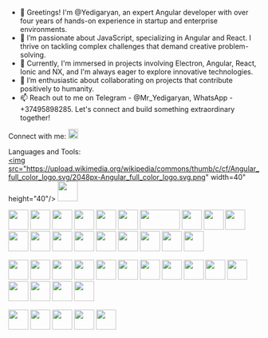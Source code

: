 - 👋 Greetings! I'm @Yedigaryan, an expert Angular developer with over four years of hands-on experience in startup and enterprise environments.
- 👀 I’m passionate about JavaScript, specializing in Angular and React. I thrive on tackling complex challenges that demand creative problem-solving.
- 🌱 Currently, I'm immersed in projects involving Electron, Angular, React, Ionic and NX, and I'm always eager to explore innovative technologies.
- 💞️ I’m enthusiastic about collaborating on projects that contribute positively to humanity.
- 📫 Reach out to me on Telegram - @Mr_Yedigaryan, WhatsApp - +37495898285. Let's connect and build something extraordinary together!


Connect with me:
<a href="https://www.linkedin.com/in/davit-yedigaryan-web3-solidity-angular-javascript-developer/"><img src="https://content.linkedin.com/content/dam/me/brand/en-us/brand-home/logos/In-Blue-Logo.png.original.png" width="20" height="20"/></a>


Languages and Tools: <br/>
<a href="https://angular.io/"><img src="https://upload.wikimedia.org/wikipedia/commons/thumb/c/cf/Angular_full_color_logo.svg/2048px-Angular_full_color_logo.svg.png" width=40" height="40"/></a>
<a href="https://angular.io/"><img src="https://angular.io/assets/images/logos/angularjs/AngularJS-Shield.svg" width="40" height="40"/></a>

<a href="https://rxjs.dev/"><img src="https://seeklogo.com/images/R/rxjs-logo-DD3DF87EEF-seeklogo.com.png" width="40" height="40"/></a>
<a href="https://nestjs.com/"><img src="https://nestjs.com/logo-small.ede75a6b.svg" width="40" height="40"/></a>
<a href="https://ngrx.io/"><img src="https://ngrx.io/assets/images/badge.svg" width="40" height="40"/></a>
<a href="https://www.electronjs.org/"><img src="https://www.electronjs.org/assets/img/logo.svg" width="40" height="40"/></a>
<a href="https://nextjs.org/"><img src="https://d2nir1j4sou8ez.cloudfront.net/wp-content/uploads/2021/12/nextjs-boilerplate-logo.png" width="40" height="40"/></a>
<a href="https://firebase.google.com/"><img src="https://www.gstatic.com/devrel-devsite/prod/vf713985d8e62ba7506345995097e4b76a060f9dc558a369e9b889efae740fb5f/firebase/images/lockup.svg" width="40" height="40"/></a>
<a href="https://angularjs.org/"><img src="https://angularjs.org/img/angularjs-for-header-only.svg" width="80" height="40"/></a>
<a href="https://expressjs.com/"><img src="https://upload.wikimedia.org/wikipedia/commons/thumb/d/d9/Node.js_logo.svg/2560px-Node.js_logo.svg.png" width="40" height="40"/></a>
<a href="https://sass-lang.com/"><img src="https://sass-lang.com/assets/img/logos/logo.svg" width="40" height="40"/></a>
<a href="https://redux.js.org/"><img src="https://redux.js.org/img/redux.svg" width="40" height="40"/></a>
<a href="https://getbootstrap.com/"><img src="https://getbootstrap.com/docs/5.3/assets/brand/bootstrap-logo-shadow.png" width="40" height="40"/></a>
<a href="https://www.figma.com/"><img src="https://encrypted-tbn0.gstatic.com/images?q=tbn:ANd9GcRCHweVdJnbAlrZpfDf9iE1Th9VjUCqIjUpAG_ww7oMF6C8TsbT5S66nauebQ&s" width="40" height="40"/></a>
<a href="https://lesscss.org/"><img src="https://lesscss.org/public/img/less_logo.png" width="40" height="40"/></a>
<a href="https://jestjs.io/"><img src="https://miro.medium.com/v2/resize:fit:400/0*oNXnMpSxsxaKKMed.png" width="40" height="40"/></a>
<a href="https://mochajs.org/"><img src="https://upload.wikimedia.org/wikipedia/commons/thumb/9/90/Mocha_%28JavaScript_framework%29_%28logo%29.svg/2048px-Mocha_%28JavaScript_framework%29_%28logo%29.svg.png" width="40" height="40"/></a>
<a href="https://git-scm.com/"><img src="https://w7.pngwing.com/pngs/192/492/png-transparent-git-bash-hd-logo-thumbnail.png" width="40" height="40"/></a>
<a href="https://zeplin.io/"><img src="https://cdn.sanity.io/images/wd3e2pma/production/7b336dc26fd85ae98b414761d58238d225876a88-60x48.svg" width="40" height="40"/></a>
<a href="https://www.adobe.com/products/photoshop.html"><img src="https://upload.wikimedia.org/wikipedia/commons/thumb/a/af/Adobe_Photoshop_CC_icon.svg/2101px-Adobe_Photoshop_CC_icon.svg.png" width="40" height="40"/></a>
<a href="https://helpx.adobe.com/xd/get-started.html"><img src="https://upload.wikimedia.org/wikipedia/commons/thumb/c/c2/Adobe_XD_CC_icon.svg/1200px-Adobe_XD_CC_icon.svg.png" width="40" height="40"/></a>

<a href="https://aws.amazon.com/"><img src="https://w7.pngwing.com/pngs/862/624/png-transparent-aws-vector-brand-logos-icon.png" width="40" height="40"/></a>
<a href="https://cplusplus.com/"><img src="https://w7.pngwing.com/pngs/46/626/png-transparent-c-logo-the-c-programming-language-computer-icons-computer-programming-source-code-programming-miscellaneous-template-blue.png" width="40" height="40"/></a>
<a href="https://www.docker.com/"><img src="https://w7.pngwing.com/pngs/991/165/png-transparent-docker-hd-logo-thumbnail.png" width="40" height="40"/></a>
<a href="https://ionicframework.com/"><img src="https://w1.pngwing.com/pngs/647/600/png-transparent-javascript-logo-ionic-apache-cordova-software-framework-web-application-html5-angularjs-mobile-development-framework.png" width="40" height="40"/></a>
<a href="https://lenguajehtml.com/html/"><img src="https://w7.pngwing.com/pngs/201/90/png-transparent-logo-html-html5.png" width="40" height="40"/></a>
<a href="https://lenguajecss.com/css"><img src="https://cdn.pixabay.com/photo/2017/08/05/11/16/logo-2582747_1280.png" width="40" height="40"/></a>
<a href="https://m3.material.io/"><img src="https://w7.pngwing.com/pngs/761/513/png-transparent-material-ui-logo.png" width="40" height="40"/></a>
<a href="https://tailwindcss.com/"><img src="https://w7.pngwing.com/pngs/771/978/png-transparent-tailwind-css-css-framework-customizable-low-level-tailwind-logo-3d-icon.png" width="40" height="40"/></a>
<a href="https://www.java.com/en/"><img src="https://encrypted-tbn0.gstatic.com/images?q=tbn:ANd9GcRquh91BgtG0LKb2yWd3Ufnqq_BOQbc8iiFYw8i0NN1HA&s" width="40" height="40"/></a>
<a href="https://www.javascript.com/"><img src="https://upload.wikimedia.org/wikipedia/commons/thumb/6/6a/JavaScript-logo.png/768px-JavaScript-logo.png" width="40" height="40"/></a>
<a href="https://www.typescriptlang.org/"><img src="https://upload.wikimedia.org/wikipedia/commons/thumb/4/4c/Typescript_logo_2020.svg/2048px-Typescript_logo_2020.svg.png" width="40" height="40"/></a>
<a href="https://react.dev/"><img src="https://w7.pngwing.com/pngs/403/269/png-transparent-react-react-native-logos-brands-in-colors-icon-thumbnail.png" width="40" height="40"/></a>
<a href="https://graphql.org/"><img src="https://w7.pngwing.com/pngs/47/318/png-transparent-graphql-playground-macos-bigsur-icon-thumbnail.png" width="40" height="40"/></a>
<a href="https://www.mongodb.com/"><img src="https://w7.pngwing.com/pngs/956/695/png-transparent-mongodb-original-wordmark-logo-icon-thumbnail.png" width="40" height="40"/></a>
<a href="https://www.mysql.com/"><img src="https://p1.hiclipart.com/preview/64/828/885/mysql-logo-organization-database-database-management-system-theory-implementation-line-circle-png-clipart.jpg" width="40" height="40"/></a>

<a href="https://www.postman.com/"><img src="https://images.squarespace-cdn.com/content/v1/57c649658419c2380d1947be/1534825375055-OA4431YN1BZ93RTAEIZF/postman-tile.png?format=1500w" width="40" height="40"/></a>
<a href="https://ubuntu.com/"><img src="https://encrypted-tbn0.gstatic.com/images?q=tbn:ANd9GcQ0RojcudKdBRNQ5eWodCX6fa1XBFLxE6TPIA&usqp=CAU" width="40" height="40"/></a>
<a href="https://archlinux.org/"><img src="https://p7.hiclipart.com/preview/414/79/759/logo-arch-linux-computer-icons-manjaro-linux-desktop-wallpaper-linux.jpg" width="40" height="40"/></a>
<a href="https://linuxmint.com/"><img src="https://banner2.cleanpng.com/20180613/bli/kisspng-linux-mint-installation-arch-linux-cinnamon-mint-5b211d2d4d3535.6633555515288968133163.jpg" width="40" height="40"/></a>
<a href="https://www.apple.com/macos/sonoma/"><img src="https://w7.pngwing.com/pngs/236/939/png-transparent-apple-macos-apple-love-text-computer.png" width="40" height="40"/></a>

  
